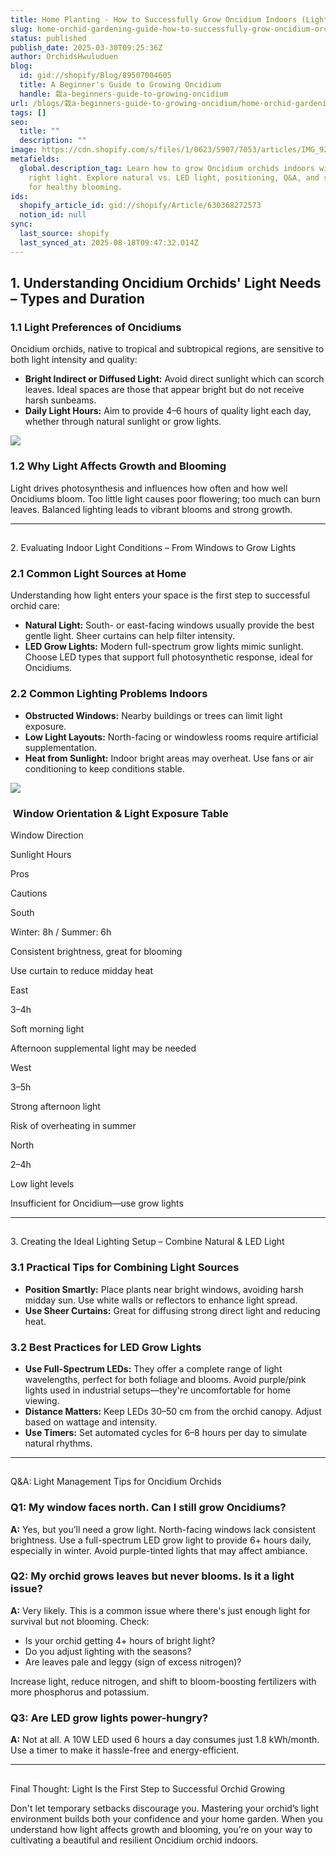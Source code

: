 ```yaml
---
title: Home Planting - How to Successfully Grow Oncidium Indoors (Light Edition)
slug: home-orchid-gardening-guide-how-to-successfully-grow-oncidium-orchids-indoors-light-edition
status: published
publish_date: 2025-03-30T09:25:36Z
author: OrchidsHwuluduen
blog:
  id: gid://shopify/Blog/89507004605
  title: A Beginner's Guide to Growing Oncidium
  handle: 栽a-beginners-guide-to-growing-oncidium
url: /blogs/栽a-beginners-guide-to-growing-oncidium/home-orchid-gardening-guide-how-to-successfully-grow-oncidium-orchids-indoors-light-edition
tags: []
seo:
  title: ""
  description: ""
image: https://cdn.shopify.com/s/files/1/0623/5907/7053/articles/IMG_9297.jpg?v=1743332859
metafields:
  global.description_tag: Learn how to grow Oncidium orchids indoors with the
    right light. Explore natural vs. LED light, positioning, Q&A, and setup tips
    for healthy blooming.
ids:
  shopify_article_id: gid://shopify/Article/630368272573
  notion_id: null
sync:
  last_source: shopify
  last_synced_at: 2025-08-18T09:47:32.014Z
---
```


## 1\. Understanding Oncidium Orchids' Light Needs – Types and Duration  
  

### 1.1 Light Preferences of Oncidiums  
  

Oncidium orchids, native to tropical and subtropical regions, are sensitive to both light intensity and quality:

*   **Bright Indirect or Diffused Light:** Avoid direct sunlight which can scorch leaves. Ideal spaces are those that appear bright but do not receive harsh sunbeams.
*   **Daily Light Hours:** Aim to provide 4–6 hours of quality light each day, whether through natural sunlight or grow lights.  
    

![](https://cdn.shopify.com/s/files/1/0623/5907/7053/files/1350_x_1080.png?v=1743326616)

### 1.2 Why Light Affects Growth and Blooming  
  

Light drives photosynthesis and influences how often and how well Oncidiums bloom. Too little light causes poor flowering; too much can burn leaves. Balanced lighting leads to vibrant blooms and strong growth.  
  

* * *

##   
2\. Evaluating Indoor Light Conditions – From Windows to Grow Lights  
  

### 2.1 Common Light Sources at Home  
  

Understanding how light enters your space is the first step to successful orchid care:

*   **Natural Light:** South- or east-facing windows usually provide the best gentle light. Sheer curtains can help filter intensity.
*   **LED Grow Lights:** Modern full-spectrum grow lights mimic sunlight. Choose LED types that support full photosynthetic response, ideal for Oncidiums.  
      
    

### 2.2 Common Lighting Problems Indoors  
  

*   **Obstructed Windows:** Nearby buildings or trees can limit light exposure.
*   **Low Light Layouts:** North-facing or windowless rooms require artificial supplementation.
*   **Heat from Sunlight:** Indoor bright areas may overheat. Use fans or air conditioning to keep conditions stable.

![](https://cdn.shopify.com/s/files/1/0623/5907/7053/files/NORTH_1.png?v=1743326616)

###  Window Orientation & Light Exposure Table

Window Direction

Sunlight Hours

Pros

Cautions

South

Winter: 8h / Summer: 6h

Consistent brightness, great for blooming

Use curtain to reduce midday heat

East

3–4h

Soft morning light

Afternoon supplemental light may be needed

West

3–5h

Strong afternoon light

Risk of overheating in summer

North

2–4h

Low light levels

Insufficient for Oncidium—use grow lights

  

* * *

##   
3\. Creating the Ideal Lighting Setup – Combine Natural & LED Light  
  

### 3.1 Practical Tips for Combining Light Sources  
  

*   **Position Smartly:** Place plants near bright windows, avoiding harsh midday sun. Use white walls or reflectors to enhance light spread.
*   **Use Sheer Curtains:** Great for diffusing strong direct light and reducing heat.  
      
    

### 3.2 Best Practices for LED Grow Lights  
  

*   **Use Full-Spectrum LEDs:** They offer a complete range of light wavelengths, perfect for both foliage and blooms. Avoid purple/pink lights used in industrial setups—they're uncomfortable for home viewing.
*   **Distance Matters:** Keep LEDs 30–50 cm from the orchid canopy. Adjust based on wattage and intensity.
*   **Use Timers:** Set automated cycles for 6–8 hours per day to simulate natural rhythms.  
      
    

* * *

##   
Q&A: Light Management Tips for Oncidium Orchids  
  

### Q1: My window faces north. Can I still grow Oncidiums?  
  

**A:** Yes, but you’ll need a grow light. North-facing windows lack consistent brightness. Use a full-spectrum LED grow light to provide 6+ hours daily, especially in winter. Avoid purple-tinted lights that may affect ambiance.  
  

### Q2: My orchid grows leaves but never blooms. Is it a light issue?  
  

**A:** Very likely. This is a common issue where there's just enough light for survival but not blooming. Check:

*   Is your orchid getting 4+ hours of bright light?
*   Do you adjust lighting with the seasons?
*   Are leaves pale and leggy (sign of excess nitrogen)?

Increase light, reduce nitrogen, and shift to bloom-boosting fertilizers with more phosphorus and potassium.  
  

### Q3: Are LED grow lights power-hungry?

**A:** Not at all. A 10W LED used 6 hours a day consumes just 1.8 kWh/month. Use a timer to make it hassle-free and energy-efficient.  
  

* * *

##   
Final Thought: Light Is the First Step to Successful Orchid Growing  
  

Don't let temporary setbacks discourage you. Mastering your orchid’s light environment builds both your confidence and your home garden. When you understand how light affects growth and blooming, you’re on your way to cultivating a beautiful and resilient Oncidium orchid indoors.